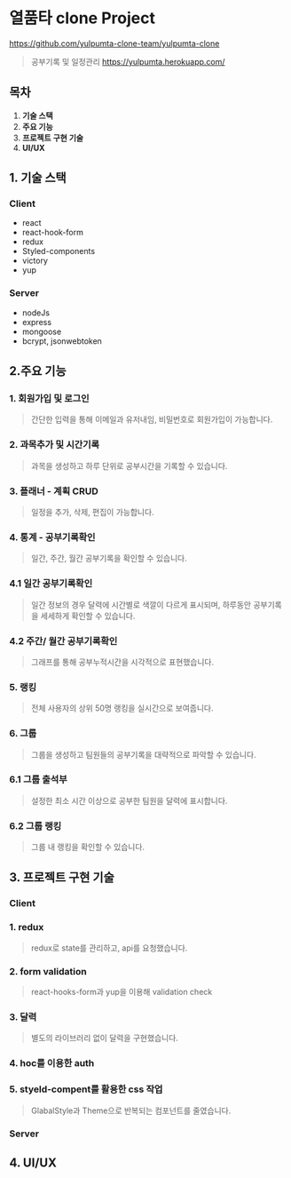 # 열품타 clone Project
https://github.com/yulpumta-clone-team/yulpumta-clone 

> 공부기록 및 일정관리
> https://yulpumta.herokuapp.com/ 

## 목차

1. **기술 스택**
2. **주요 기능**
3. **프로젝트 구현 기술**
4. **UI/UX**

## 1. **기술 스택**

### Client

- react
- react-hook-form
- redux
- Styled-components
- victory
- yup

### Server

- nodeJs
- express
- mongoose
- bcrypt, jsonwebtoken

## 2.**주요 기능**

### 1. 회원가입 및 로그인

> 간단한 입력을 통해 이메일과 유저내임, 비밀번호로 회원가입이 가능합니다.

### 2. 과목추가 및 시간기록

> 과목을 생성하고 하루 단위로 공부시간을 기록할 수 있습니다.

### 3. 플래너 - 계획 CRUD

> 일정을 추가, 삭제, 편집이 가능합니다.

### 4. 통계 - 공부기록확인

> 일간, 주간, 월간 공부기록을 확인할 수 있습니다.

### 4.1 일간 공부기록확인

> 일간 정보의 경우 달력에 시간별로 색깔이 다르게 표시되며, 하루동안 공부기록을 세세하게 확인할 수 있습니다.

### 4.2 주간/ 월간 공부기록확인

> 그래프를 통해 공부누적시간을 시각적으로 표현했습니다.

### 5. 랭킹

> 전체 사용자의 상위 50명 랭킹을 실시간으로 보여줍니다.

### 6. 그룹

> 그룹을 생성하고 팀원들의 공부기록을 대략적으로 파악할 수 있습니다.

### 6.1 그룹 출석부

> 설정한 최소 시간 이상으로 공부한 팀원을 달력에 표시합니다.

### 6.2 그룹 랭킹

> 그룹 내 랭킹을 확인할 수 있습니다.


## 3. **프로젝트 구현 기술**

### Client

### 1. redux 

> redux로 state를 관리하고, api를 요청했습니다. 

### 2. form validation

> react-hooks-form과 yup을 이용해 validation check

### 3. 달력

> 별도의 라이브러리 없이 달력을 구현했습니다.

### 4. hoc를 이용한 auth

### 5. styeld-compent를 활용한 css 작업

> GlabalStyle과 Theme으로 반복되는 컴포넌트를 줄였습니다. 

### Server

## 4. **UI/UX**

